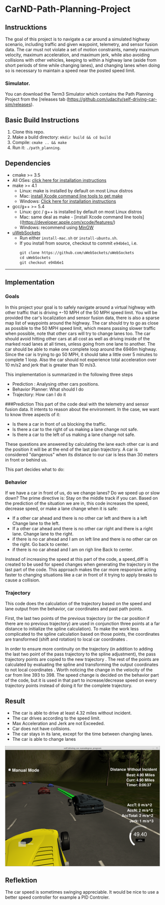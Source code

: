 # CarND-Path-Planning-Project

## Instrucktions
   
 The goal of this project is to navigate a car around a simulated highway scenario, including traffic and given waypoint, telemetry, and sensor fusion data. The car must not violate a set of motion constraints, namely maximum velocity, maximum acceleration, and maximum jerk, while also avoiding collisions with other vehicles, keeping to within a highway lane (aside from short periods of time while changing lanes), and changing lanes when doing so is necessary to maintain a speed near the posted speed limit.
 
 

   
### Simulator.
You can download the Term3 Simulator which contains the Path Planning Project from the [releases tab (https://github.com/udacity/self-driving-car-sim/releases).


## Basic Build Instructions

1. Clone this repo.
2. Make a build directory: `mkdir build && cd build`
3. Compile: `cmake .. && make`
4. Run it: `./path_planning`.



## Dependencies

* cmake >= 3.5
 * All OSes: [click here for installation instructions](https://cmake.org/install/)
* make >= 4.1
  * Linux: make is installed by default on most Linux distros
  * Mac: [install Xcode command line tools to get make](https://developer.apple.com/xcode/features/)
  * Windows: [Click here for installation instructions](http://gnuwin32.sourceforge.net/packages/make.htm)
* gcc/g++ >= 5.4
  * Linux: gcc / g++ is installed by default on most Linux distros
  * Mac: same deal as make - [install Xcode command line tools]((https://developer.apple.com/xcode/features/)
  * Windows: recommend using [MinGW](http://www.mingw.org/)
* [uWebSockets](https://github.com/uWebSockets/uWebSockets)
  * Run either `install-mac.sh` or `install-ubuntu.sh`.
  * If you install from source, checkout to commit `e94b6e1`, i.e.
    ```
    git clone https://github.com/uWebSockets/uWebSockets 
    cd uWebSockets
    git checkout e94b6e1
    ```

---
## Implementation 

### Goals
In this project your goal is to safely navigate around a virtual highway with other traffic that is driving +-10 MPH of the 50 MPH speed limit. You will be provided the car's localization and sensor fusion data, there is also a sparse map list of waypoints around the highway. The car should try to go as close as possible to the 50 MPH speed limit, which means passing slower traffic when possible, note that other cars will try to change lanes too. The car should avoid hitting other cars at all cost as well as driving inside of the marked road lanes at all times, unless going from one lane to another. The car should be able to make one complete loop around the 6946m highway. Since the car is trying to go 50 MPH, it should take a little over 5 minutes to complete 1 loop. Also the car should not experience total acceleration over 10 m/s2  and jerk that is greater than 10 m/s3.

This implementation is summarized in the following three steps

* Prediction : Analysing other cars positions.
* Behavior Planner: What should I do
* Trajectory: How can I do it

###Prediction
This part of the code deal with the telemetry and sensor fusion data. It intents to reason about the environment. In the case, we want to know three aspects of it:

* Is there a car in front of us blocking the traffic.
* Is there a car to the right of us making a lane change not safe.
* Is there a car to the left of us making a lane change not safe.

These questions are answered by calculating the lane each other car is and the position it will be at the end of the last plan trajectory. A car is considered "dangerous" when its distance to our car is less than 30 meters in front or behind us.

This part decides what to do:

### Behavior

If we have a car in front of us, do we change lanes? Do we speed up or slow down? The prime directive is: Stay on the middle track if you can.
Based on the prediction of the situation we are in, this code increases the speed, decrease speed, or make a lane change when it is safe: 

* If a other car ahead and there is no other car left and there is a left Change lane to the left. 
* If a other car ahead and there is no other car right and there is a right lane. Change lane to the right.
* if there is no car ahead and I am on left line and there is no other car on the right. Go back to center.
* if there is no car ahead and I am on righ line Back to center.

 Instead of increasing the speed at this part of the code, a speed_diff is created to be used for speed changes when generating the trajectory in the last part of the code. This approach makes the car more responsive acting faster to changing situations like a car in front of it trying to apply breaks to cause a collision.

### Trajectory 
This code does the calculation of the trajectory based on the speed and lane output from the behavior, car coordinates and past path points.

First, the last two points of the previous trajectory (or the car position if there are no previous trajectory) are used in conjunction three points at a far distance  to initialize the spline calculation). To make the work less complicated to the spline calculation based on those points, the coordinates are transformed (shift and rotation) to local car coordinates .

In order to ensure more continuity on the trajectory (in addition to adding the last two point of the pass trajectory to the spline adjustment), the pass trajectory points are copied to the new trajectory . The rest of the points are calculated by evaluating the spline and transforming the output coordinates to not local coordinates . Worth noticing the change in the velocity of the car from line 393 to 398. The speed change is decided on the behavior part of the code, but it is used in that part to increase/decrease speed on every trajectory points instead of doing it for the complete trajectory.

## Result

* The car is able to drive at least 4.32 miles without incident.
* The car drives according to the speed limit.
* Max Acceleration and Jerk are not Exceeded.
* Car does not have collisions.
* The car stays in its lane, except for the time between changing lanes.
* The car is able to change lanes

[![Result Image](./images/Result.png)](https://www.youtube.com/watch?v=woE94bnccno)




## Reflektion 

The car speed is sometimes swinging appreciable. It would be nice to use a better speed controller for example a PID Controler.